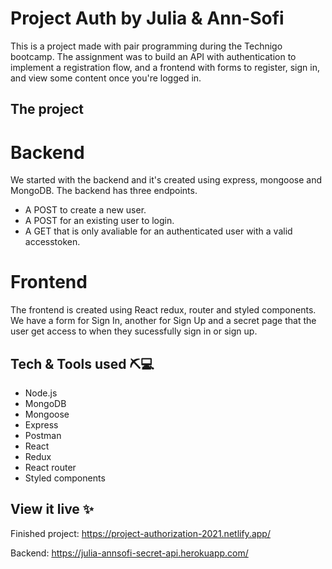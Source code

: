 # Project Auth by Julia & Ann-Sofi

This is a project made with pair programming during the Technigo bootcamp. The assignment was to build an API with authentication to implement a registration flow, and a frontend with forms to register, sign in, and view some content once you're logged in.

## The project

# Backend
We started with the backend and it's created using express, mongoose and MongoDB.
The backend has three endpoints.
- A POST to create a new user.
- A POST for an existing user to login.
- A GET that is only avaliable for an authenticated user with a valid accesstoken.


# Frontend
The frontend is created using React redux, router and styled components. We have a form for Sign In, another for Sign Up and a secret page that the user get access to when they sucessfully sign in or sign up.


## Tech & Tools used ⛏💻

* Node.js
* MongoDB
* Mongoose
* Express
* Postman
* React
* Redux
* React router
* Styled components


## View it live ✨

Finished project:
https://project-authorization-2021.netlify.app/

Backend:
https://julia-annsofi-secret-api.herokuapp.com/